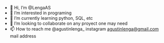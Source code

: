 - 👋 Hi, I’m @LengaAS
- 👀 I’m interested in programing
- 🌱 I’m currently learning python, SQL, etc
- 💞️ I’m looking to collaborate on any proyect one may need
- 📫 How to reach me @agustinlenga_ instagram     agustinlenga@gmail.com mail address



